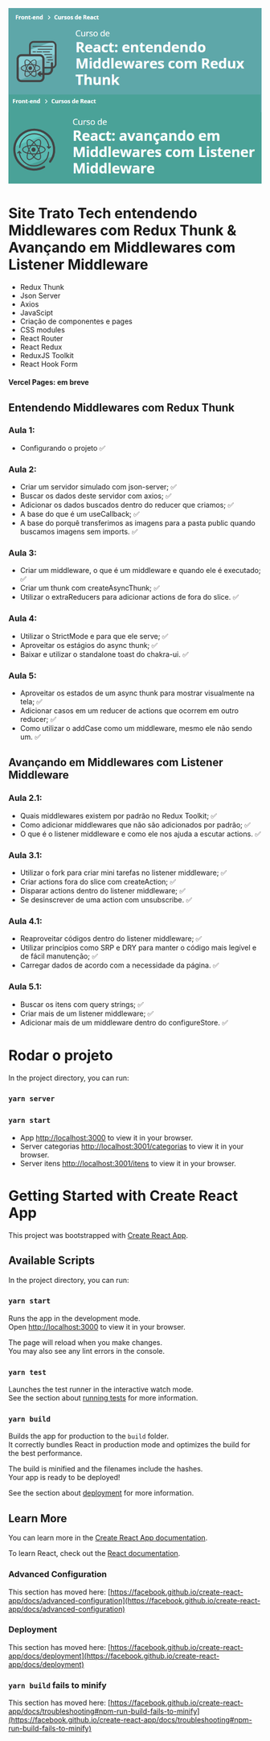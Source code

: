 ![React: entendendo Middlewares com Redux Thunk & Avançando em Middlewares com Listener Middleware](curso.png)

# Site Trato Tech entendendo Middlewares com Redux Thunk & Avançando em Middlewares com Listener Middleware
- Redux Thunk
- Json Server
- Axios
- JavaScipt
- Criação de componentes e pages
- CSS modules
- React Router
- React Redux
- ReduxJS Toolkit
- React Hook Form

#### Vercel Pages: em breve

## Entendendo Middlewares com Redux Thunk
### Aula 1:
- Configurando o projeto :white_check_mark:
### Aula 2:
- Criar um servidor simulado com json-server; :white_check_mark:
- Buscar os dados deste servidor com axios; :white_check_mark:
- Adicionar os dados buscados dentro do reducer que criamos; :white_check_mark:
- A base do que é um useCallback; :white_check_mark:
- A base do porquê transferimos as imagens para a pasta public quando buscamos imagens sem imports. :white_check_mark:
### Aula 3:
- Criar um middleware, o que é um middleware e quando ele é executado; :white_check_mark:
- Criar um thunk com createAsyncThunk; :white_check_mark:
- Utilizar o extraReducers para adicionar actions de fora do slice. :white_check_mark:
### Aula 4:
- Utilizar o StrictMode e para que ele serve; :white_check_mark:
- Aproveitar os estágios do async thunk; :white_check_mark:
- Baixar e utilizar o standalone toast do chakra-ui. :white_check_mark:
### Aula 5:
- Aproveitar os estados de um async thunk para mostrar visualmente na tela; :white_check_mark:
- Adicionar casos em um reducer de actions que ocorrem em outro reducer; :white_check_mark:
- Como utilizar o addCase como um middleware, mesmo ele não sendo um. :white_check_mark:

## Avançando em Middlewares com Listener Middleware
### Aula 2.1:
- Quais middlewares existem por padrão no Redux Toolkit; :white_check_mark:
- Como adicionar middlewares que não são adicionados por padrão; :white_check_mark:
- O que é o listener middleware e como ele nos ajuda a escutar actions. :white_check_mark:
### Aula 3.1:
- Utilizar o fork para criar mini tarefas no listener middleware; :white_check_mark:
- Criar actions fora do slice com createAction; :white_check_mark:
- Disparar actions dentro do listener middleware; :white_check_mark:
- Se desinscrever de uma action com unsubscribe. :white_check_mark:
### Aula 4.1:
- Reaproveitar códigos dentro do listener middleware; :white_check_mark:
- Utilizar princípios como SRP e DRY para manter o código mais legível e de fácil manutenção; :white_check_mark:
- Carregar dados de acordo com a necessidade da página. :white_check_mark:
### Aula 5.1:
- Buscar os itens com query strings; :white_check_mark:
- Criar mais de um listener middleware; :white_check_mark:
- Adicionar mais de um middleware dentro do configureStore. :white_check_mark:

# Rodar o projeto

In the project directory, you can run:

### `yarn server`
### `yarn start`


- App [http://localhost:3000](http://localhost:3000) to view it in your browser.
- Server categorias [http://localhost:3001/categorias](http://localhost:3001/categorias) to view it in your browser.
- Server itens [http://localhost:3001/itens](http://localhost:3001/itens) to view it in your browser.

# Getting Started with Create React App

This project was bootstrapped with [Create React App](https://github.com/facebook/create-react-app).

## Available Scripts

In the project directory, you can run:

### `yarn start`

Runs the app in the development mode.\
Open [http://localhost:3000](http://localhost:3000) to view it in your browser.

The page will reload when you make changes.\
You may also see any lint errors in the console.

### `yarn test`

Launches the test runner in the interactive watch mode.\
See the section about [running tests](https://facebook.github.io/create-react-app/docs/running-tests) for more information.

### `yarn build`

Builds the app for production to the `build` folder.\
It correctly bundles React in production mode and optimizes the build for the best performance.

The build is minified and the filenames include the hashes.\
Your app is ready to be deployed!

See the section about [deployment](https://facebook.github.io/create-react-app/docs/deployment) for more information.

## Learn More

You can learn more in the [Create React App documentation](https://facebook.github.io/create-react-app/docs/getting-started).

To learn React, check out the [React documentation](https://reactjs.org/).

### Advanced Configuration

This section has moved here: [https://facebook.github.io/create-react-app/docs/advanced-configuration](https://facebook.github.io/create-react-app/docs/advanced-configuration)

### Deployment

This section has moved here: [https://facebook.github.io/create-react-app/docs/deployment](https://facebook.github.io/create-react-app/docs/deployment)

### `yarn build` fails to minify

This section has moved here: [https://facebook.github.io/create-react-app/docs/troubleshooting#npm-run-build-fails-to-minify](https://facebook.github.io/create-react-app/docs/troubleshooting#npm-run-build-fails-to-minify)
